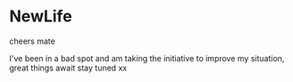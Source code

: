 # NewLife
cheers mate

I've been in a bad spot and am taking the initiative to improve my situation, great things await
stay tuned xx

